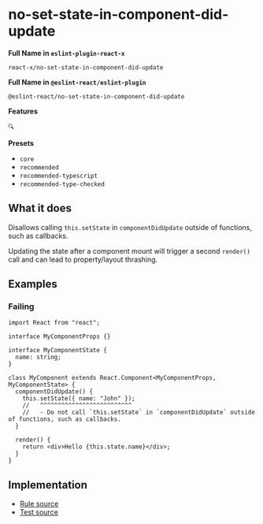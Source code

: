 # no-set-state-in-component-did-update

**Full Name in `eslint-plugin-react-x`**

```plain copy
react-x/no-set-state-in-component-did-update
```

**Full Name in `@eslint-react/eslint-plugin`**

```plain copy
@eslint-react/no-set-state-in-component-did-update
```

**Features**

`🔍`

**Presets**

- `core`
- `recommended`
- `recommended-typescript`
- `recommended-type-checked`

## What it does

Disallows calling `this.setState` in `componentDidUpdate` outside of functions, such as callbacks.

Updating the state after a component mount will trigger a second `render()` call and can lead to property/layout thrashing.

## Examples

### Failing

```tsx
import React from "react";

interface MyComponentProps {}

interface MyComponentState {
  name: string;
}

class MyComponent extends React.Component<MyComponentProps, MyComponentState> {
  componentDidUpdate() {
    this.setState({ name: "John" });
    //   ^^^^^^^^^^^^^^^^^^^^^^^^^^
    //   - Do not call `this.setState` in `componentDidUpdate` outside of functions, such as callbacks.
  }

  render() {
    return <div>Hello {this.state.name}</div>;
  }
}
```

## Implementation

- [Rule source](https://github.com/Rel1cx/eslint-react/tree/main/packages/plugins/eslint-plugin-react-x/src/rules/no-set-state-in-component-did-update.ts)
- [Test source](https://github.com/Rel1cx/eslint-react/tree/main/packages/plugins/eslint-plugin-react-x/src/rules/no-set-state-in-component-did-update.spec.ts)
